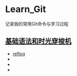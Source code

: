 # Learn_Git
记录我的常用Git命令与学习过程  
## [基础语法和时光穿梭机](./basic_grammer.md)
- [reflog](./basic_grammer.md#1)
- [](./basic_grammer.md#2)
- [](./basic_grammer.md#3)
- [](./basic_grammer.md#4)  
